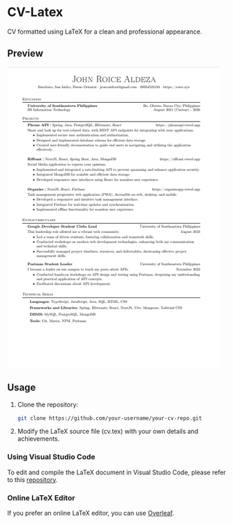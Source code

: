 # CV-Latex

CV formatted using LaTeX for a clean and professional appearance.

## Preview

![Preview Image](./preview.png)

## Usage

1. Clone the repository:

   ```bash
   git clone https://github.com/your-username/your-cv-repo.git
   ```

2. Modify the LaTeX source file (cv.tex) with your own details and achievements.

### Using Visual Studio Code
To edit and compile the LaTeX document in Visual Studio Code, please refer to this [repository](https://github.com/James-Yu/LaTeX-Workshop).

### Online LaTeX Editor 
If you prefer an online LaTeX editor, you can use [Overleaf](https://overleaf.com/).
